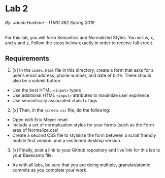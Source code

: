 # Lab 2
###### By: Jacob Huebner - ITMD 362 Spring 2019 

For this lab, you will form Semantics and Normalized Styles.
You will w, x, and y and z.
Follow the steps below exactly in order to receive full credit.

## Requirements

1. [x] In the `index.html` file in this directory, create a form that asks for
a user’s email address, phone number, and date of birth. There should also be a submit button.

  * Use the best HTML `<input>` types
  * Use additional HTML `<input>` attributes to maximize user exprience
  * Use semantically associated `<label>` tags

2. [x] Then, in the `screen.css` file, do the following:

  * Open with Eric Meyer reset
  * Include a set of normalization styles for your forms (such as the Form area of Normalize.css)
  * Create a second CSS file to stylalize the form between a scroll friendly mobile first version, and a sectioned desktop version.

3. [x] Finally, post a link to your Github repository and live link for this lab to your Basecamp file. 

  * As with all labs, be sure that you are doing multiple, granular/atomic commits as you complete your work.
